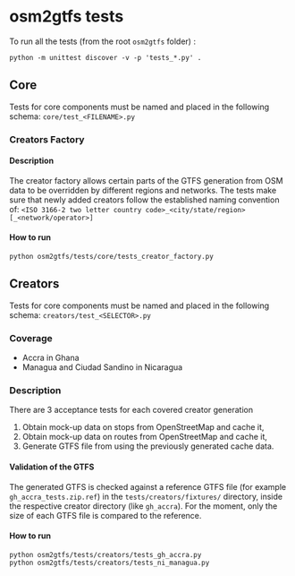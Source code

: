 osm2gtfs tests
==============

To run all the tests (from the root `osm2gtfs` folder) :

    python -m unittest discover -v -p 'tests_*.py' .

## Core

Tests for core components must be named and placed in the following schema:
  `core/test_<FILENAME>.py`

### Creators Factory

#### Description

The creator factory allows certain parts of the GTFS generation from OSM data
to be overridden by different regions and networks. The tests make sure that
newly added creators follow the established naming convention of:
 `<ISO 3166-2 two letter country code>_<city/state/region>[_<network/operator>]`

#### How to run

    python osm2gtfs/tests/core/tests_creator_factory.py

## Creators

Tests for core components must be named and placed in the following schema:
  `creators/test_<SELECTOR>.py`

### Coverage

* Accra in Ghana
* Managua and Ciudad Sandino in Nicaragua

### Description

There are 3 acceptance tests for each covered creator generation

1. Obtain mock-up data on stops from OpenStreetMap and cache it,
1. Obtain mock-up data on routes from OpenStreetMap and cache it,
1. Generate GTFS file from using the previously generated cache data.

#### Validation of the GTFS

The generated GTFS is checked against a reference GTFS file (for example
`gh_accra_tests.zip.ref`) in the `tests/creators/fixtures/` directory, inside the
respective creator directory (like `gh_accra`). For the moment, only the size of
each GTFS file is compared to the reference.

#### How to run

    python osm2gtfs/tests/creators/tests_gh_accra.py
    python osm2gtfs/tests/creators/tests_ni_managua.py
